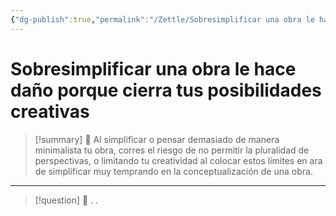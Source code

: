 ```yaml
---
{"dg-publish":true,"permalink":"/Zettle/Sobresimplificar una obra le hace daño porque cierra tus posibilidades creativas/","title":"Sobresimplificar una obra le hace daño porque cierra tus posibilidades creativas","tags":["ZeType/Idea"],"created":"2023-09-14T21:44:53.124-05:00","updated":"2023-09-14T21:46:07.069-05:00"}
---
```



#  Sobresimplificar una obra le hace daño porque cierra tus posibilidades creativas

> [!summary] 🧠
> Al simplificar o pensar demasiado de manera minimalista tu obra, corres el riesgo de no permitir la pluralidad de perspectivas, o limitando tu creatividad al colocar estos límites en ara de simplificar muy temprando en la conceptualización de una obra.

- - - 
> [!question] 🔗
> .
> .



